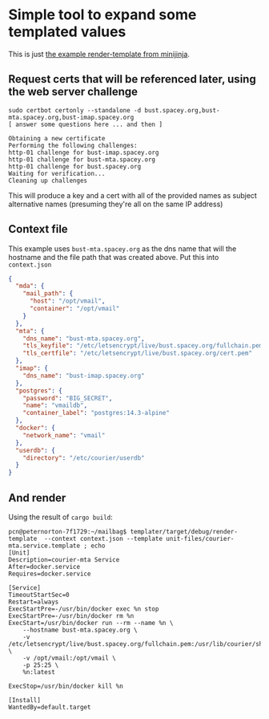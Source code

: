 # Simple tool to expand some templated values

This is just [the example render-template from minijinja](https://github.com/mitsuhiko/minijinja/tree/main/examples/render-template).

## Request certs that will be referenced later, using the web server challenge

```
sudo certbot certonly --standalone -d bust.spacey.org,bust-mta.spacey.org,bust-imap.spacey.org
[ answer some questions here ... and then ]

Obtaining a new certificate
Performing the following challenges:
http-01 challenge for bust-imap.spacey.org
http-01 challenge for bust-mta.spacey.org
http-01 challenge for bust.spacey.org
Waiting for verification...
Cleaning up challenges

```

This will produce a key and a cert with all of the provided names as
subject alternative names (presuming they're all on the same IP address)

## Context file

This example uses `bust-mta.spacey.org` as the dns name that will the hostname 
and the file path that was created above. Put this into `context.json`

```json
{
  "mda": {
    "mail_path": {
      "host": "/opt/vmail",
      "container": "/opt/vmail"
    }
  },
  "mta": {
    "dns_name": "bust-mta.spacey.org",
    "tls_keyfile": "/etc/letsencrypt/live/bust.spacey.org/fullchain.pem",
    "tls_certfile": "/etc/letsencrypt/live/bust.spacey.org/cert.pem"
  },
  "imap": {
    "dns_name": "bust-imap.spacey.org"
  },
  "postgres": {
    "password": "BIG_SECRET",
    "name": "vmaildb",
    "container_label": "postgres:14.3-alpine"
  },
  "docker": {
    "network_name": "vmail"
  },
  "userdb": {
    "directory": "/etc/courier/userdb"
  }
}
```

## And render
Using the result of `cargo build`:

```
pcn@peternorton-7f1729:~/mailbag$ templater/target/debug/render-template  --context context.json --template unit-files/courier-mta.service.template ; echo
[Unit]
Description=courier-mta Service
After=docker.service
Requires=docker.service

[Service]
TimeoutStartSec=0
Restart=always
ExecStartPre=-/usr/bin/docker exec %n stop
ExecStartPre=-/usr/bin/docker rm %n
ExecStart=/usr/bin/docker run --rm --name %n \
    --hostname bust-mta.spacey.org \
    -v /etc/letsencrypt/live/bust.spacey.org/fullchain.pem:/usr/lib/courier/share/esmtpd.pem \
    -v /opt/vmail:/opt/vmail \
    -p 25:25 \
    %n:latest

ExecStop=/usr/bin/docker kill %n

[Install]
WantedBy=default.target
```

